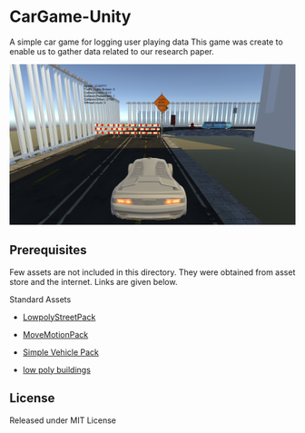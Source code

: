 # CarGame-Unity
A simple car game for logging user playing data
This game was create to enable us to gather data related to our research paper.

![](Screenshot.png)

## Prerequisites
Few assets are not included in this directory. They were obtained from asset store and the internet.
Links are given below.

Standard Assets

- [LowpolyStreetPack](https://assetstore.unity.com/packages/3d/environments/urban/low-poly-street-pack-67475)

- [MoveMotionPack](https://assetstore.unity.com/packages/3d/animations/move-motion-free-pack-25900)

- [Simple Vehicle Pack](https://assetstore.unity.com/packages/3d/vehicles/land/simple-cars-pack-97669)

- [low poly buildings](https://free3d.com/3d-model/19-low-poly-buildings-974347.html)


## License
Released under MIT License